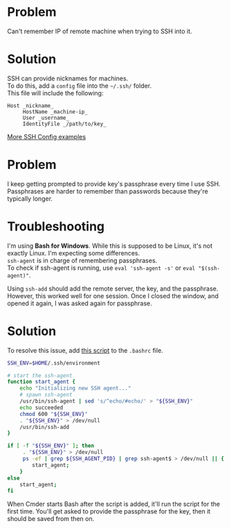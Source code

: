 # Problem

Can't remember IP of remote machine when trying to SSH into it.

# Solution

SSH can provide nicknames for machines.  
To do this, add a `config` file into the `~/.ssh/` folder.  
This file will include the following:  
```
Host _nickname_  
     HostName _machine-ip_  
     User _username_  
     IdentityFile _/path/to/key_  
```

[More SSH Config examples](https://www.cyberciti.biz/faq/create-ssh-config-file-on-linux-unix/)  

# Problem

I keep getting prompted to provide key's passphrase every time I use SSH.  
Passphrases are harder to remember than passwords because they're typically longer.  

# Troubleshooting 

I'm using __Bash for Windows__. While this is supposed to be Linux, it's not exactly Linux. I'm expecting some differences.  
`ssh-agent` is in charge of remembering passphrases.  
To check if ssh-agent is running, use `eval 'ssh-agent -s'` or `eval "$(ssh-agent)"`.  

Using `ssh-add` should add the remote server, the key, and the passphrase.  
However, this worked well for one session. Once I closed the window, and opened it again, I was asked again for passphrase.  

# Solution

To resolve this issue, add [this script](http://askubuntu.com/a/634573/64325) to the `.bashrc` file.  
```bash
SSH_ENV=$HOME/.ssh/environment

# start the ssh-agent
function start_agent {
    echo "Initializing new SSH agent..."
    # spawn ssh-agent
    /usr/bin/ssh-agent | sed 's/^echo/#echo/' > "${SSH_ENV}"
    echo succeeded
    chmod 600 "${SSH_ENV}"
    . "${SSH_ENV}" > /dev/null
    /usr/bin/ssh-add
}

if [ -f "${SSH_ENV}" ]; then
     . "${SSH_ENV}" > /dev/null
     ps -ef | grep ${SSH_AGENT_PID} | grep ssh-agent$ > /dev/null || {
        start_agent;
    }
else
    start_agent;
fi
```
When Cmder starts Bash after the script is added, it'll run the script for the first time. You'll get asked to provide the passphrase for the key, then it should be saved from then on.  



